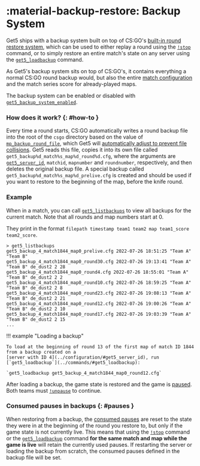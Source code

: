 # :material-backup-restore: Backup System

Get5 ships with a backup system built on top of
CS:GO's [built-in round restore system](https://totalcsgo.com/command/mpbackuprestoreloadfile), which can be used to
either replay a round using the [`!stop`](../commands/#stop) command, or to simply restore an entire match's state on
any server using the [`get5_loadbackup`](../commands/#get5_loadbackup) command.

As Get5's backup system sits on top of CS:GO's, it contains everything a normal CS:GO round backup would, but also
the entire [match configuration](../match_schema) and the match series score for already-played maps.

The backup system can be enabled or disabled
with [`get5_backup_system_enabled`](../configuration/#get5_backup_system_enabled).

### How does it work? {: #how-to }

Every time a round starts, CS:GO automatically writes a round backup file into the root of the `csgo` directory based on
the value of [`mp_backup_round_file`](https://totalcsgo.com/command/mpbackuproundfile), which Get5 will [automatically
adjust to prevent file collisions](../configuration/#get5_server_id). Get5 reads this file, copies it into its
own file called `get5_backup%d_match%s_map%d_round%d.cfg`, where the arguments
are [`get5_server_id`](..configuration/#get5_server_id), `matchid`, `mapnumber` and `roundnumber`, respectively, and
then deletes the original backup file. A special backup
called `get5_backup%d_match%s_map%d_prelive.cfg` is created and should be used if you want to restore to the beginning
of the map, before the knife round.

### Example

When in a match, you can call [`get5_listbackups`](../commands/#get5_listbackups) to view all backups for the current
match. Note that all rounds and map numbers start at 0.

They print in the format `filepath timestamp team1 team2 map team1_score team2_score`.

```
> get5_listbackups
get5_backup_4_match1844_map0_prelive.cfg 2022-07-26 18:51:25 "Team A" "Team B"
get5_backup_4_match1844_map0_round30.cfg 2022-07-26 19:13:41 "Team A" "Team B" de_dust2 2 28
get5_backup_4_match1844_map0_round4.cfg 2022-07-26 18:55:01 "Team A" "Team B" de_dust2 2 2
get5_backup_4_match1844_map0_round10.cfg 2022-07-26 18:59:25 "Team A" "Team B" de_dust2 2 8
get5_backup_4_match1844_map0_round23.cfg 2022-07-26 19:08:13 "Team A" "Team B" de_dust2 2 21
get5_backup_4_match1844_map0_round12.cfg 2022-07-26 19:00:26 "Team A" "Team B" de_dust2 2 10
get5_backup_4_match1844_map0_round17.cfg 2022-07-26 19:03:39 "Team A" "Team B" de_dust2 2 15
...
```

!!! example "Loading a backup"

    To load at the beginning of round 13 of the first map of match ID 1844 from a backup created on a
    [server with ID 4](../configuration/#get5_server_id), run [`get5_loadbackup`](../commands/#get5_loadbackup):

    `get5_loadbackup get5_backup_4_match1844_map0_round12.cfg`

After loading a backup, the game state is restored and the game is [paused](../pausing/#backup). Both teams
must [`!unpause`](../commands/#unpause) to continue.

### Consumed pauses in backups {: #pauses }

When restoring from a backup, the [consumed pauses](pausing.md) are reset to the state they were in at the beginning
of the round you restore to, but only if the game state is not currently live. This means that using
the [`!stop`](../commands/#stop) command or the [`get5_loadbackup`](../commands/#get5_loadbackup) command **for the same
match and map while the game is live** will retain the currently used pauses. If restarting the server or loading the
backup from scratch, the consumed pauses defined in the backup file will be set.
